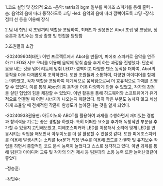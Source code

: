 1.코드 설명 및 창의적 요소
-음악: tetris의 bgm 일부를 피에조 스피커를 통해 줄력
-춤: 음악의 음에 따라 동작하도록 코딩
-led: 음악의 음에 따라 깜빡이도록 코딩
-장식: 점퍼 선 등을 이용해 장식

2.팀 내 협업
각 조원끼리 역할을 분담하여, 최태인과 권용현은 Abot 조립 및 코딩을, 정숭훈과 강민수는 영상 촬영 및 편집을 담당함

3.조원들의 소감

-20240960최태인: 이번 프로젝트에서 Abot을 만들며, 피에조 스피커로 음악을 연주하고 LED와 서보 모터를 이용해 음악에 맞춰 춤을 추게 하는 과정을 진행했다. 단순히 음을 내는 것을 넘어 리듬에 맞춰 LED가 깜빡이고 다양한 댄스 동작을 더하여, Abot의 동작을 더욱 다채롭도록 조작하였다. 또한 조원들과 소통하여, 다양한 아이디어를 함께 논의하였고, 각자 역할을 분담하여 체계적으로 움직임으로써 더 효유적으로 과제를 진행할 수 있었다. 이를 통해 Abot의 춤 동작을 더욱 다양하게 만들 수 있었고, 각자의 강점을 살린 협업의 힘을 체감할 수 있었다. 이번 활동을 통해 하드웨어와 소프트웨어가 유기적으로 연결될 때 어떤 시너지가 나오는지 깨달았다. 특히 작은 부분도 놓치지 않고 세심하게 조율할 때 전체적인 작품이 완성도가 높아진다는 것을 알게 되었다.

-20240938권용현: 아두이노와 ABOT를 활용하여 과제를 수행하면서 재미있는 경험과 창의력을 기르는 좋은 경험을 하였다. 특히 어떠한 요소를 추가해 독창적인 부분을 추가할 수 있을지 고민해보았고, 피에조스피커와 LED를 이용해서 소리에 맞게 LED를 반응시키는 작업을 해보면서 아두이노를 더 잘 활용할 수 있을것 같다. 또한 피에조스피커를 이용해 발생시키는 소리를 for문과 특정 변수를 이용해 코드를 간결화 및 유지보수 작업을 하면서 종합적인 코드 분석 능력이 늘었다고 스스로 생각하고 있다. 이번 과제를 통해 팀원과 아이디어 교류 및 각자의 의견 제시 등 팀원과의 소통 능력 또한 늘어난것같아 좋았다

-정숭훈:

-강민수:
